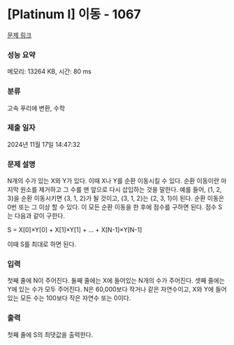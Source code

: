 # [Platinum I] 이동 - 1067 

[문제 링크](https://www.acmicpc.net/problem/1067) 

### 성능 요약

메모리: 13264 KB, 시간: 80 ms

### 분류

고속 푸리에 변환, 수학

### 제출 일자

2024년 11월 17일 14:47:32

### 문제 설명

<p>N개의 수가 있는 X와 Y가 있다. 이때 X나 Y를 순환 이동시킬 수 있다. 순환 이동이란 마지막 원소를 제거하고 그 수를 맨 앞으로 다시 삽입하는 것을 말한다. 예를 들어, {1, 2, 3}을 순환 이동시키면 {3, 1, 2}가 될 것이고, {3, 1, 2}는 {2, 3, 1}이 된다. 순환 이동은 0번 또는 그 이상 할 수 있다. 이 모든 순환 이동을 한 후에 점수를 구하면 된다. 점수 S는 다음과 같이 구한다.</p>

<p>S = X[0]×Y[0] + X[1]×Y[1] + ... + X[N-1]×Y[N-1]</p>

<p>이때 S를 최대로 하면 된다. </p>

### 입력 

 <p>첫째 줄에 N이 주어진다. 둘째 줄에는 X에 들어있는 N개의 수가 주어진다. 셋째 줄에는 Y에 있는 수가 모두 주어진다. N은 60,000보다 작거나 같은 자연수이고, X와 Y에 들어있는 모든 수는 100보다 작은 자연수 또는 0이다.</p>

### 출력 

 <p>첫째 줄에 S의 최댓값을 출력한다.</p>

